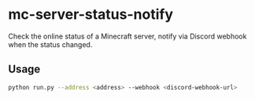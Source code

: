 # mc-server-status-notify

 Check the online status of a Minecraft server, notify via Discord webhook when the status changed.

## Usage

```bash
python run.py --address <address> --webhook <discord-webhook-url>
```
